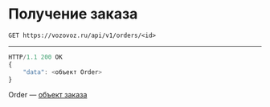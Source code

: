 # Получение заказа

`GET https://vozovoz.ru/api/v1/orders/<id>`

---

```js
HTTP/1.1 200 OK
{
    "data": <объект Order>
}
```
Order — [объект заказа](orders_object.md)
